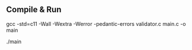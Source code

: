 ## Compile & Run

gcc -std=c11 -Wall -Wextra -Werror -pedantic-errors validator.c main.c -o main

./main